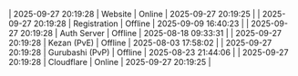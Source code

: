 | 2025-09-27 20:19:28 | Website | Online | 2025-09-27 20:19:25 |
| 2025-09-27 20:19:28 | Registration | Offline | 2025-09-09 16:40:23 |
| 2025-09-27 20:19:28 | Auth Server | Offline | 2025-08-18 09:33:31 |
| 2025-09-27 20:19:28 | Kezan (PvE) | Offline | 2025-08-03 17:58:02 |
| 2025-09-27 20:19:28 | Gurubashi (PvP) | Offline | 2025-08-23 21:44:06 |
| 2025-09-27 20:19:28 | Cloudflare | Online | 2025-09-27 20:19:25 |
